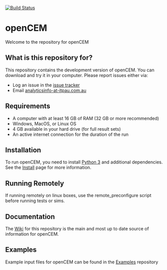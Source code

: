 [![Build Status](https://travis-ci.com/openCEMorg/openCEM.svg?token=YPwjEg4ZHVHXyJ2xeA7b&branch=master)](https://travis-ci.com/openCEMorg/openCEM)

# openCEM

Welcome to the repository for openCEM

## What is this repository for?

This repository contains the development version of openCEM. You can download and try it in your computer. Please report issues either via:

- Log an issue in the [issue tracker](https://github.com/openCEMorg/openCEM/issues)
- Email [analyticsinfo-at-itpau.com.au](mailto:analyticsinfo@itpau.com.au)

## Requirements

*   A computer with at least 16 GB of RAM (32 GB or more recommended)
*   Windows, MacOS, or Linux OS
*   4 GB available in your hard drive (for full result sets)
*   An active internet connection for the duration of the run

## Installation

To run openCEM, you need to install [Python 3](https://www.python.org/download/releases/3.0/) and additional dependencies.
See the [Install](https://github.com/openCEMorg/openCEM/wiki/Install) page for more information.

## Running Remotely
If running remotely on linux boxes, use the remote_preconfigure script before running tests or sims. 

## Documentation

The [Wiki](https://github.com/openCEMorg/openCEM/wiki) for this repository is the main and most up to date source of information for openCEM.

## Examples

Example input files for openCEM can be found in the [Examples](https://github.com/openCEMorg/openCEM_examples) repository
